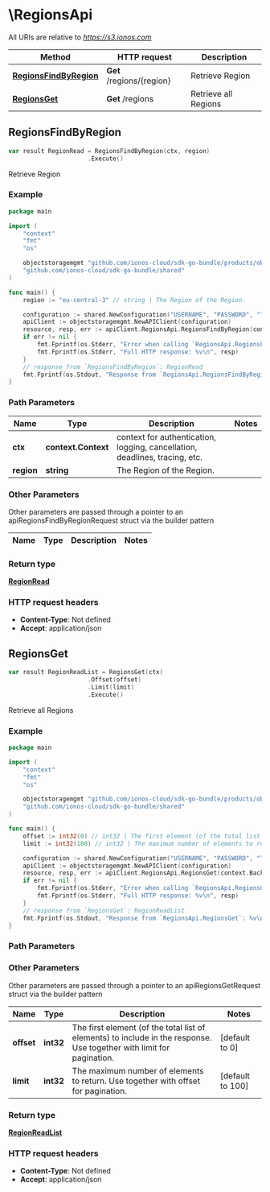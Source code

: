 # \RegionsApi

All URIs are relative to *https://s3.ionos.com*

|Method | HTTP request | Description|
|------------- | ------------- | -------------|
|[**RegionsFindByRegion**](RegionsApi.md#RegionsFindByRegion) | **Get** /regions/{region} | Retrieve Region|
|[**RegionsGet**](RegionsApi.md#RegionsGet) | **Get** /regions | Retrieve all Regions|



## RegionsFindByRegion

```go
var result RegionRead = RegionsFindByRegion(ctx, region)
                      .Execute()
```

Retrieve Region



### Example

```go
package main

import (
    "context"
    "fmt"
    "os"

    objectstoragemgmt "github.com/ionos-cloud/sdk-go-bundle/products/objectstoragemgmt"
    "github.com/ionos-cloud/sdk-go-bundle/shared"
)

func main() {
    region := "eu-central-3" // string | The Region of the Region.

    configuration := shared.NewConfiguration("USERNAME", "PASSWORD", "TOKEN", "HOST_URL")
    apiClient := objectstoragemgmt.NewAPIClient(configuration)
    resource, resp, err := apiClient.RegionsApi.RegionsFindByRegion(context.Background(), region).Execute()
    if err != nil {
        fmt.Fprintf(os.Stderr, "Error when calling `RegionsApi.RegionsFindByRegion``: %v\n", err)
        fmt.Fprintf(os.Stderr, "Full HTTP response: %v\n", resp)
    }
    // response from `RegionsFindByRegion`: RegionRead
    fmt.Fprintf(os.Stdout, "Response from `RegionsApi.RegionsFindByRegion`: %v\n", resource)
}
```

### Path Parameters


|Name | Type | Description  | Notes|
|------------- | ------------- | ------------- | -------------|
|**ctx** | **context.Context** | context for authentication, logging, cancellation, deadlines, tracing, etc.|
|**region** | **string** | The Region of the Region. | |

### Other Parameters

Other parameters are passed through a pointer to an apiRegionsFindByRegionRequest struct via the builder pattern


|Name | Type | Description  | Notes|
|------------- | ------------- | ------------- | -------------|

### Return type

[**RegionRead**](../models/RegionRead.md)

### HTTP request headers

- **Content-Type**: Not defined
- **Accept**: application/json



## RegionsGet

```go
var result RegionReadList = RegionsGet(ctx)
                      .Offset(offset)
                      .Limit(limit)
                      .Execute()
```

Retrieve all Regions



### Example

```go
package main

import (
    "context"
    "fmt"
    "os"

    objectstoragemgmt "github.com/ionos-cloud/sdk-go-bundle/products/objectstoragemgmt"
    "github.com/ionos-cloud/sdk-go-bundle/shared"
)

func main() {
    offset := int32(0) // int32 | The first element (of the total list of elements) to include in the response. Use together with limit for pagination. (optional) (default to 0)
    limit := int32(100) // int32 | The maximum number of elements to return. Use together with offset for pagination. (optional) (default to 100)

    configuration := shared.NewConfiguration("USERNAME", "PASSWORD", "TOKEN", "HOST_URL")
    apiClient := objectstoragemgmt.NewAPIClient(configuration)
    resource, resp, err := apiClient.RegionsApi.RegionsGet(context.Background()).Offset(offset).Limit(limit).Execute()
    if err != nil {
        fmt.Fprintf(os.Stderr, "Error when calling `RegionsApi.RegionsGet``: %v\n", err)
        fmt.Fprintf(os.Stderr, "Full HTTP response: %v\n", resp)
    }
    // response from `RegionsGet`: RegionReadList
    fmt.Fprintf(os.Stdout, "Response from `RegionsApi.RegionsGet`: %v\n", resource)
}
```

### Path Parameters



### Other Parameters

Other parameters are passed through a pointer to an apiRegionsGetRequest struct via the builder pattern


|Name | Type | Description  | Notes|
|------------- | ------------- | ------------- | -------------|
| **offset** | **int32** | The first element (of the total list of elements) to include in the response. Use together with limit for pagination. | [default to 0]|
| **limit** | **int32** | The maximum number of elements to return. Use together with offset for pagination. | [default to 100]|

### Return type

[**RegionReadList**](../models/RegionReadList.md)

### HTTP request headers

- **Content-Type**: Not defined
- **Accept**: application/json


